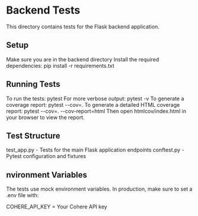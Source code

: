 # Backend Tests
This directory contains tests for the Flask backend application.

## Setup

Make sure you are in the backend directory
Install the required dependencies:
pip install -r requirements.txt


## Running Tests
To run the tests:
pytest
For more verbose output:
pytest -v
To generate a coverage report:
pytest --cov=.
To generate a detailed HTML coverage report:
pytest --cov=. --cov-report=html
Then open htmlcov/index.html in your browser to view the report.

## Test Structure
test_app.py - Tests for the main Flask application endpoints
conftest.py - Pytest configuration and fixtures

## nvironment Variables
The tests use mock environment variables. In production, make sure to set a .env file with:

COHERE_API_KEY = Your Cohere API key